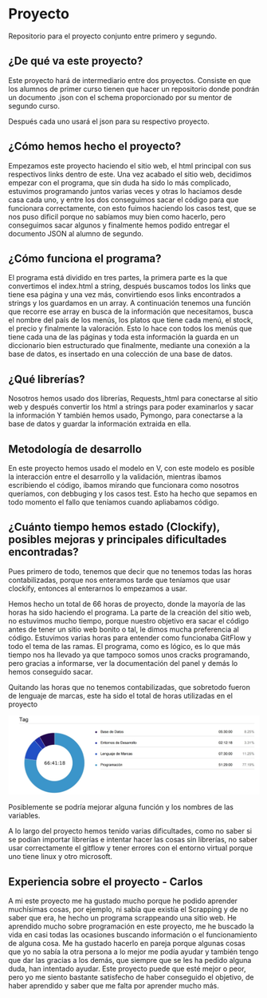 # Proyecto
Repositorio para el proyecto conjunto entre primero y segundo.

## ¿De qué va este proyecto?

Este proyecto hará de intermediario entre dos proyectos. Consiste en que los alumnos de primer curso tienen que hacer un repositorio donde pondrán un documento .json con el schema proporcionado por su mentor de segundo curso.

Después cada uno usará el json para su respectivo proyecto.

## ¿Cómo hemos hecho el proyecto?

Empezamos este proyecto haciendo el sitio web, el html principal con sus respectivos links dentro de este. Una vez acabado el sitio web, decidimos empezar con el programa, que sin duda ha sido lo más complicado, estuvimos programando juntos varias veces y otras lo haciamos desde casa cada uno,
y entre los dos conseguimos sacar el código para que funcionara correctamente, con esto fuimos haciendo los casos test, que se nos puso dificil porque no sabíamos muy bien como hacerlo, pero conseguimos sacar algunos y finalmente hemos podido entregar el documento JSON al alumno de segundo.

## ¿Cómo funciona el programa?

El programa está dividido en tres partes, la primera parte es la que convertimos el index.html a string, después buscamos todos los links que tiene esa página y una vez más, convirtiendo esos links encontrados a strings y los guardamos en un array.
A continuación tenemos una función que recorre ese array en busca de la información que necesitamos, busca el nombre del país de los menús, los platos que tiene cada menú, el stock, el precio y finalmente la valoración. Esto lo hace con todos los menús que tiene cada una de las páginas
y toda esta información la guarda en un diccionario bien estructurado que finalmente, mediante una conexión a la base de datos, es insertado en una colección de una base de datos. 

## ¿Qué librerías?

Nosotros hemos usado dos librerías, Requests_html para conectarse al sitio web y después convertir los html a strings para poder examinarlos y sacar la información
Y también hemos usado, Pymongo, para conectarse a la base de datos y guardar la información extraida en ella.

## Metodología de desarrollo

En este proyecto hemos usado el modelo en V, con este modelo es posible la interacción entre el desarrollo y la validación, mientras ibamos escribiendo el código, ibamos mirando que funcionara como nosotros queríamos, con debbuging y los casos test. 
Esto ha hecho que sepamos en todo momento el fallo que teníamos cuando apliabamos código.

## ¿Cuánto tiempo hemos estado (Clockify), posibles mejoras y principales dificultades encontradas?

Pues primero de todo, tenemos que decir que no tenemos todas las horas contabilizadas, porque nos enteramos tarde que teníamos que usar clockify, entonces al enterarnos lo empezamos a usar.

Hemos hecho un total de 66 horas de proyecto, donde la mayoría de las horas ha sido haciendo el programa.
La parte de la creación del sitio web, no estuvimos mucho tiempo, porque nuestro objetivo era sacar el código antes de tener un sitio web bonito o tal, le dimos mucha preferencia al código.
Estuvimos varias horas para entender como funcionaba GitFlow y todo el tema de las ramas.
El programa, como es lógico, es lo que más tiempo nos ha llevado ya que tampoco somos unos cracks programando, pero gracias a informarse, ver la documentación del panel y demás lo hemos conseguido sacar.

Quitando las horas que no tenemos contabilizadas, que sobretodo fueron de lenguaje de marcas, este ha sido el total de horas utilizadas en el proyecto

![Clockify](./images/horasclocki.jpg)

Posiblemente se podría mejorar alguna función y los nombres de las variables.

A lo largo del proyecto hemos tenido varias dificultades, como no saber si se podían importar librerías e intentar hacer las cosas sin librerías, no saber usar correctamente el gitflow y tener errores con el entorno virtual porque uno tiene linux y otro microsoft.

## Experiencia sobre el proyecto - Carlos

A mi este proyecto me ha gustado mucho porque he podido aprender muchísimas cosas, por ejemplo, ni sabía que existía el Scrapping y de no saber que era, he hecho un programa scrappeando una sitio web. 
He aprendido mucho sobre programación en este proyecto, me he buscado la vida en casi todas las ocasiones buscando información o el funcionamiento de alguna cosa. Me ha gustado hacerlo en pareja porque algunas cosas
que yo no sabía la otra persona a lo mejor me podía ayudar y también tengo que dar las gracias a los demás, que siempre que se les ha pedido alguna duda, han intentado ayudar.
Este proyecto puede que esté mejor o peor, pero yo me siento bastante satisfecho de haber conseguido el objetivo, de haber aprendido y saber que me falta por aprender mucho más.